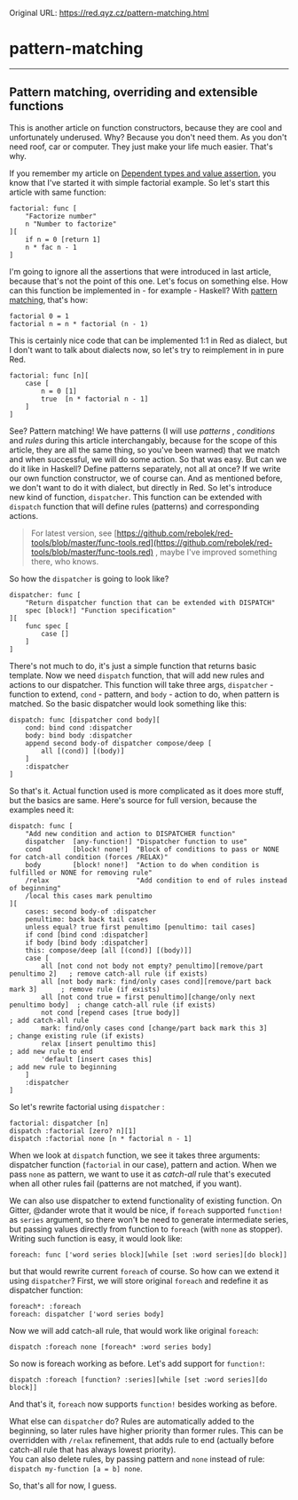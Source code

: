Original URL: <https://red.qyz.cz/pattern-matching.html>

# pattern-matching

* * *

## Pattern matching, overriding and extensible functions

This is another article on function constructors, because they are cool and unfortunately underused. Why? Because you don't need them. As you don't need roof, car or computer. They just make your life much easier. That's why.

If you remember my article on [Dependent types and value assertion](https://red.qyz.cz/dependent-types.html), you know that I've started it with simple factorial example. So let's start this article with same function:

```
factorial: func [
    "Factorize number"
    n "Number to factorize"
][
    if n = 0 [return 1]
    n * fac n - 1
]
```

I'm going to ignore all the assertions that were introduced in last article, because that's not the point of this one. Let's focus on something else. How can this function be implemented in - for example - Haskell? With [pattern matching](https://en.wikipedia.org/wiki/Pattern_matching), that's how:

```
factorial 0 = 1
factorial n = n * factorial (n - 1)
```

This is certainly nice code that can be implemented 1:1 in Red as dialect, but I don't want to talk about dialects now, so let's try to reimplement in in pure Red.

```
factorial: func [n][
    case [
        n = 0 [1]
        true  [n * factorial n - 1]
    ]
]
```

See? Pattern matching! We have patterns (I will use *patterns* , *conditions* and *rules* during this article interchangably, because for the scope of this article, they are all the same thing, so you've been warned) that we match and when successful, we will do some action. So that was easy. But can we do it like in Haskell? Define patterns separately, not all at once? If we write our own function constructor, we of course can. And as mentioned before, we don't want to do it with dialect, but directly in Red. So let's introduce new kind of function, `dispatcher`. This function can be extended with `dispatch` function that will define rules (patterns) and corresponding actions.

> For latest version, see [https://github.com/rebolek/red-tools/blob/master/func-tools.red](https://github.com/rebolek/red-tools/blob/master/func-tools.red) , maybe I've improved something there, who knows.

So how the `dispatcher` is going to look like?

```
dispatcher: func [
	"Return dispatcher function that can be extended with DISPATCH"
	spec [block!] "Function specification"
][
	func spec [
		case []
	]
]
```

There's not much to do, it's just a simple function that returns basic template. Now we need `dispatch` function, that will add new rules and actions to our dispatcher. This function will take three args, `dispatcher` - function to extend, `cond` - pattern, and `body` - action to do, when pattern is matched. So the basic dispatcher would look something like this:

```
dispatch: func [dispatcher cond body][
    cond: bind cond :dispatcher
    body: bind body :dispatcher
    append second body-of dispatcher compose/deep [
        all [(cond)] [(body)]
    ]
    :dispatcher
]
```

So that's it. Actual function used is more complicated as it does more stuff, but the basics are same. Here's source for full version, because the examples need it:

```
dispatch: func [
	"Add new condition and action to DISPATCHER function"
	dispatcher  [any-function!] "Dispatcher function to use"
	cond		[block! none!]	"Block of conditions to pass or NONE for catch-all condition (forces /RELAX)" 
	body		[block! none!]  "Action to do when condition is fulfilled or NONE for removing rule"
	/relax						"Add condition to end of rules instead of beginning"
	/local this cases mark penultimo
][
    cases: second body-of :dispatcher
    penultimo: back back tail cases
    unless equal? true first penultimo [penultimo: tail cases]
    if cond [bind cond :dispatcher]
    if body [bind body :dispatcher]
    this: compose/deep [all [(cond)] [(body)]]
    case [
        all [not cond not body not empty? penultimo][remove/part penultimo 2]   ; remove catch-all rule (if exists)
        all [not body mark: find/only cases cond][remove/part back mark 3]      ; remove rule (if exists)
        all [not cond true = first penultimo][change/only next penultimo body]  ; change catch-all rule (if exists)
        not cond [repend cases [true body]]                                     ; add catch-all rule
        mark: find/only cases cond [change/part back mark this 3]               ; change existing rule (if exists)
        relax [insert penultimo this]                                           ; add new rule to end
        'default [insert cases this]                                            ; add new rule to beginning
    ]
    :dispatcher
]
```

So let's rewrite factorial using `dispatcher` :

```
factorial: dispatcher [n]
dispatch :factorial [zero? n][1]
dispatch :factorial none [n * factorial n - 1]
```

When we look at `dispatch` function, we see it takes three arguments: dispatcher function (`factorial` in our case), pattern and action. When we pass `none` as pattern, we want to use it as *catch-all* rule that's executed when all other rules fail (patterns are not matched, if you want).

We can also use dispatcher to extend functionality of existing function. On Gitter, @dander wrote that it would be nice, if `foreach` supported `function!` as `series` argument, so there won'ŧ be need to generate intermediate series, but passing values directly from function to `foreach` (with `none` as stopper). Writing such function is easy, it would look like:

```
foreach: func ['word series block][while [set :word series][do block]]
```

but that would rewrite current `foreach` of course. So how can we extend it using `dispatcher`? First, we will store original `foreach` and redefine it as dispatcher function:

```
foreach*: :foreach
foreach: dispatcher ['word series body]
```

Now we will add catch-all rule, that would work like original `foreach`:

```
dispatch :foreach none [foreach* :word series body]
```

So now is foreach working as before. Let's add support for `function!`:

```
dispatch :foreach [function? :series][while [set :word series][do block]]
```

And that's it, `foreach` now supports `function!` besides working as before.

What else can `dispatcher` do? Rules are automatically added to the beginning, so later rules have higher priority than former rules. This can be overridden with `/relax` refinement, that adds rule to end (actually before catch-all rule that has always lowest priority).  
You can also delete rules, by passing pattern and `none` instead of rule: `dispatch my-function [a = b] none`.

So, that's all for now, I guess.
